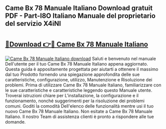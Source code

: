 ## Came Bx 78 Manuale Italiano Download gratuit PDF - Part-I8O Italiano Manuale del proprietario del servizio X4iNI

# <h2><a href="http://dfbezl.blite.top/?on=Came+Bx+78+Manuale+Italiano">🔗Download 👉🔴 Came Bx 78 Manuale Italiano</a></h2>

[![Came Bx 78 Manuale Italiano download](https://i.imgur.com/lujVjoI.png)](http://dfbezl.blite.top/?on=Came+Bx+78+Manuale+Italiano)
Saluti e benvenuto nel manuale Dell'utente per il tuo Came Bx 78 Manuale Italiano appena aggiornato. Questa guida è appositamente progettata per aiutarti a ottenere il massimo dal tuo Prodotto fornendo una spiegazione approfondita delle sue caratteristiche, configurazione, utilizzo, Manutenzione e Risoluzione dei problemi. Prima di utilizzare Came Bx 78 Manuale Italiano, familiarizzare con le sue caratteristiche e caratteristiche leggendo questo Manuale utente. Troverai istruzioni chiare per L'installazione, la configurazione e il funzionamento, nonché suggerimenti per la risoluzione dei problemi comuni. Goditi la comodità Dell'elenco delle funzionalità mentre usi il tuo nuovo Came Bx 78 Manuale Italiano. Non esitate a Came Bx 78 Manuale Italiano. Il nostro Team di assistenza clienti è pronto a rispondere alle tue domande.
